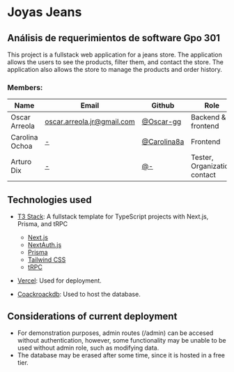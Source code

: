 # Joyas Jeans

## Análisis de requerimientos de software Gpo 301

This project is a fullstack web application for a jeans store. The application allows the users to see the products, filter them, and contact the store. The application also allows the store to manage the products and order history.

### Members:

| Name                    | Email                                                               | Github                                                       | Role      |
| ----------------------- | ------------------------------------------------------------------- | ------------------------------------------------------------ | --------- |
| Oscar Arreola | [oscar.arreola.jr@gmail.com](mailto:oscar.arreola.jr@gmail.com) | [@Oscar-gg](https://github.com/Oscar-gg) | Backend & frontend |
| Carolina Ochoa | [-](-) | [@Carolina8a](https://github.com/Carolina8a) |Frontend |
| Arturo Dix | [-](-) | [@-](-) | Tester, Organization contact |

## Technologies used

- [T3 Stack](https://create.t3.gg/): A fullstack template for TypeScript projects with Next.js, Prisma, and tRPC

  - [Next.js](https://nextjs.org)
  - [NextAuth.js](https://next-auth.js.org)
  - [Prisma](https://prisma.io)
  - [Tailwind CSS](https://tailwindcss.com)
  - [tRPC](https://trpc.io)

- [Vercel](https://vercel.com/): Used for deployment.

- [Coackroackdb](https://www.cockroachlabs.com/): Used to host the database.

## Considerations of current deployment

- For demonstration purposes, admin routes (/admin) can be accesed without authentication, however, some functionality may be unable to be used without admin role, such as modifying data.
- The database may be erased after some time, since it is hosted in a free tier.
